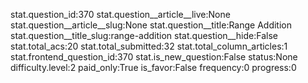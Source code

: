 stat.question_id:370
stat.question__article__live:None
stat.question__article__slug:None
stat.question__title:Range Addition
stat.question__title_slug:range-addition
stat.question__hide:False
stat.total_acs:20
stat.total_submitted:32
stat.total_column_articles:1
stat.frontend_question_id:370
stat.is_new_question:False
status:None
difficulty.level:2
paid_only:True
is_favor:False
frequency:0
progress:0
